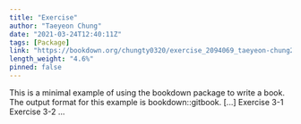 ```yaml
---
title: "Exercise"
author: "Taeyeon Chung"
date: "2021-03-24T12:40:11Z"
tags: [Package]
link: "https://bookdown.org/chungty0320/exercise_2094069_taeyeon-chung2/"
length_weight: "4.6%"
pinned: false
---
```


This is a minimal example of using the bookdown package to write a book. The output format for this example is bookdown::gitbook. [...] Exercise 3-1 Exercise 3-2  ...
